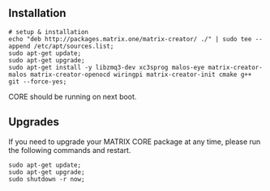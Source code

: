 ## Installation
```
# setup & installation
echo "deb http://packages.matrix.one/matrix-creator/ ./" | sudo tee --append /etc/apt/sources.list;
sudo apt-get update;
sudo apt-get upgrade;
sudo apt-get install -y libzmq3-dev xc3sprog malos-eye matrix-creator-malos matrix-creator-openocd wiringpi matrix-creator-init cmake g++ git --force-yes;
```

CORE should be running on next boot.

## Upgrades
If you need to upgrade your MATRIX CORE package at any time, please run the following commands and restart.
```
sudo apt-get update;
sudo apt-get upgrade;
sudo shutdown -r now;
```